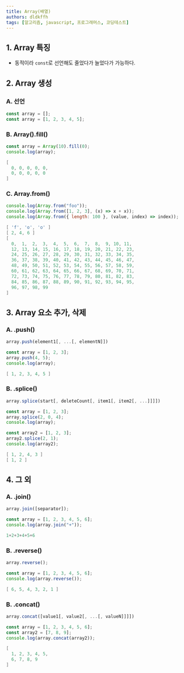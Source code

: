 ```yaml
---
title: Array(배열)
authors: dldkffh
tags: [알고리즘, javascript, 프로그래머스, 코딩테스트]
---
```


## 1. Array 특징

- 동적이라 `const`로 선언해도 줄었다가 늘었다가 가능하다.

## 2. Array 생성

### A. 선언

```javascript
const array = [];
const array = [1, 2, 3, 4, 5];
```

<!--truncate-->

### B. Array().fill()

```javascript
const array = Array(10).fill(0);
console.log(array);
```

```powershell
[
  0, 0, 0, 0, 0,
  0, 0, 0, 0, 0
]
```

### C. Array.from()

```javascript
console.log(Array.from("foo"));
console.log(Array.from([1, 2, 3], (x) => x + x));
console.log(Array.from({ length: 100 }, (value, index) => index));
```

```powershell
[ 'f', 'o', 'o' ]
[ 2, 4, 6 ]
[
  0,  1,  2,  3,  4,  5,  6,  7,  8,  9, 10, 11,
  12, 13, 14, 15, 16, 17, 18, 19, 20, 21, 22, 23,
  24, 25, 26, 27, 28, 29, 30, 31, 32, 33, 34, 35,
  36, 37, 38, 39, 40, 41, 42, 43, 44, 45, 46, 47,
  48, 49, 50, 51, 52, 53, 54, 55, 56, 57, 58, 59,
  60, 61, 62, 63, 64, 65, 66, 67, 68, 69, 70, 71,
  72, 73, 74, 75, 76, 77, 78, 79, 80, 81, 82, 83,
  84, 85, 86, 87, 88, 89, 90, 91, 92, 93, 94, 95,
  96, 97, 98, 99
]
```

## 3. Array 요소 추가, 삭제

### A. .push()

```javascript
array.push(element1[, ...[, elementN]])
```

```javascript
const array = [1, 2, 3];
array.push(4, 5);
console.log(array);
```

```powershell
[ 1, 2, 3, 4, 5 ]
```

### B. .splice()

```javascript
array.splice(start[, deleteCount[, item1[, item2[, ...]]]])
```

```javascript
const array = [1, 2, 3];
array.splice(2, 0, 4);
console.log(array);

const array2 = [1, 2, 3];
array2.splice(2, 1);
console.log(array2);
```

```powershell
[ 1, 2, 4, 3 ]
[ 1, 2 ]
```

## 4. 그 외

### A. .join()

```javascript
array.join([separator]);
```

```javascript
const array = [1, 2, 3, 4, 5, 6];
console.log(array.join("+"));
```

```powershell
1+2+3+4+5+6
```

### B. .reverse()

```javascript
array.reverse();
```

```javascript
const array = [1, 2, 3, 4, 5, 6];
console.log(array.reverse());
```

```powershell
[ 6, 5, 4, 3, 2, 1 ]
```

### B. .concat()

```javascript
array.concat([value1[, value2[, ...[, valueN]]]])
```

```javascript
const array = [1, 2, 3, 4, 5, 6];
const array2 = [7, 8, 9];
console.log(array.concat(array2));
```

```powershell
[
  1, 2, 3, 4, 5,
  6, 7, 8, 9
]
```
